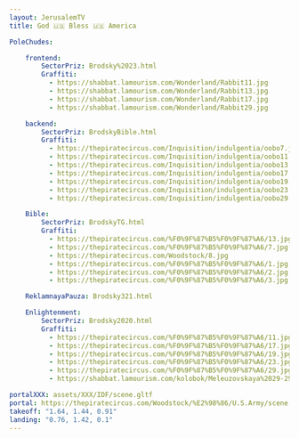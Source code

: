 ```yaml
---
layout: JerusalemTV
title: God 🇺🇸 Bless 🇺🇸 America

PoleChudes:

    frontend:
        SectorPriz: Brodsky%2023.html
        Graffiti:
          - https://shabbat.lamourism.com/Wonderland/Rabbit11.jpg
          - https://shabbat.lamourism.com/Wonderland/Rabbit13.jpg
          - https://shabbat.lamourism.com/Wonderland/Rabbit17.jpg
          - https://shabbat.lamourism.com/Wonderland/Rabbit29.jpg

    backend:
        SectorPriz: BrodskyBible.html
        Graffiti:
          - https://thepiratecircus.com/Inquisition/indulgentia/oobo7.jpg
          - https://thepiratecircus.com/Inquisition/indulgentia/oobo11.jpg
          - https://thepiratecircus.com/Inquisition/indulgentia/oobo13.jpg
          - https://thepiratecircus.com/Inquisition/indulgentia/oobo17.jpg
          - https://thepiratecircus.com/Inquisition/indulgentia/oobo19.jpg
          - https://thepiratecircus.com/Inquisition/indulgentia/oobo23.jpg
          - https://thepiratecircus.com/Inquisition/indulgentia/oobo29.jpg

    Bible:
        SectorPriz: BrodskyTG.html
        Graffiti:
          - https://thepiratecircus.com/%F0%9F%87%B5%F0%9F%87%A6/13.jpg
          - https://thepiratecircus.com/%F0%9F%87%B5%F0%9F%87%A6/7.jpg
          - https://thepiratecircus.com/Woodstock/8.jpg
          - https://thepiratecircus.com/%F0%9F%87%B5%F0%9F%87%A6/1.jpg
          - https://thepiratecircus.com/%F0%9F%87%B5%F0%9F%87%A6/2.jpg
          - https://thepiratecircus.com/%F0%9F%87%B5%F0%9F%87%A6/3.jpg

    ReklamnayaPauza: Brodsky321.html

    Enlightenment:
        SectorPriz: Brodsky2020.html
        Graffiti:
          - https://thepiratecircus.com/%F0%9F%87%B5%F0%9F%87%A6/11.jpg
          - https://thepiratecircus.com/%F0%9F%87%B5%F0%9F%87%A6/17.jpg
          - https://thepiratecircus.com/%F0%9F%87%B5%F0%9F%87%A6/19.jpg
          - https://thepiratecircus.com/%F0%9F%87%B5%F0%9F%87%A6/23.jpg
          - https://thepiratecircus.com/%F0%9F%87%B5%F0%9F%87%A6/29.jpg
          - https://shabbat.lamourism.com/kolobok/Meleuzovskaya%2029-29/M/1.jpg

portalXXX: assets/XXX/IDF/scene.gltf
portal: https://thepiratecircus.com/Woodstock/%E2%98%86/U.S.Army/scene.gltf
takeoff: "1.64, 1.44, 0.91"
landing: "0.76, 1.42, 0.1"
---
```


